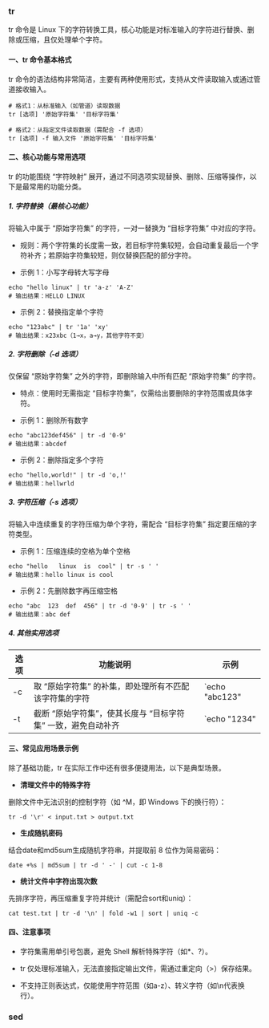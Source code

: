 ### tr

tr 命令是 Linux 下的字符转换工具，核心功能是对标准输入的字符进行替换、删除或压缩，且仅处理单个字符。

#### 一、tr 命令基本格式

tr 命令的语法结构非常简洁，主要有两种使用形式，支持从文件读取输入或通过管道接收输入。

```
# 格式1：从标准输入（如管道）读取数据
tr [选项] '原始字符集' '目标字符集'

# 格式2：从指定文件读取数据（需配合 -f 选项）
tr [选项] -f 输入文件 '原始字符集' '目标字符集'
```

#### 二、核心功能与常用选项

tr 的功能围绕 “字符映射” 展开，通过不同选项实现替换、删除、压缩等操作，以下是最常用的功能分类。

##### 1. 字符替换（最核心功能）

将输入中属于 “原始字符集” 的字符，一对一替换为 “目标字符集” 中对应的字符。

- 规则：两个字符集的长度需一致，若目标字符集较短，会自动重复最后一个字符补齐；若原始字符集较短，则仅替换匹配的部分字符。

- 示例 1：小写字母转大写字母

```
echo "hello linux" | tr 'a-z' 'A-Z'
# 输出结果：HELLO LINUX
```

- 示例 2：替换指定单个字符

```
echo "123abc" | tr '1a' 'xy'
# 输出结果：x23xbc（1→x，a→y，其他字符不变）
```

##### 2. 字符删除（-d 选项）

仅保留 “原始字符集” 之外的字符，即删除输入中所有匹配 “原始字符集” 的字符。

- 特点：使用时无需指定 “目标字符集”，仅需给出要删除的字符范围或具体字符。

- 示例 1：删除所有数字

```
echo "abc123def456" | tr -d '0-9'
# 输出结果：abcdef
```

- 示例 2：删除指定多个字符

```
echo "hello,world!" | tr -d 'o,!'
# 输出结果：hellwrld
```

##### 3. 字符压缩（-s 选项）

将输入中连续重复的字符压缩为单个字符，需配合 “目标字符集” 指定要压缩的字符类型。

- 示例 1：压缩连续的空格为单个空格

```
echo "hello   linux  is  cool" | tr -s ' '
# 输出结果：hello linux is cool
```

- 示例 2：先删除数字再压缩空格

```
echo "abc  123  def  456" | tr -d '0-9' | tr -s ' '
# 输出结果：abc def
```

##### 4. 其他实用选项

| 选项 | 功能说明                                                     | 示例           |
| ---- | ------------------------------------------------------------ | -------------- |
| -c   | 取 “原始字符集” 的补集，即处理所有不匹配该字符集的字符       | `echo "abc123" |
| -t   | 截断 “原始字符集”，使其长度与 “目标字符集” 一致，避免自动补齐 | `echo "1234"   |

#### 三、常见应用场景示例

除了基础功能，tr 在实际工作中还有很多便捷用法，以下是典型场景。

- **清理文件中的特殊字符**

删除文件中无法识别的控制字符（如 ^M，即 Windows 下的换行符）：

```
tr -d '\r' < input.txt > output.txt
```

- **生成随机密码**

结合date和md5sum生成随机字符串，并提取前 8 位作为简易密码：

```
date +%s | md5sum | tr -d ' -' | cut -c 1-8
```

- **统计文件中字符出现次数**

先排序字符，再压缩重复字符并统计（需配合sort和uniq）：

```
cat test.txt | tr -d '\n' | fold -w1 | sort | uniq -c
```

#### 四、注意事项

- 字符集需用单引号包裹，避免 Shell 解析特殊字符（如*、?）。

- tr 仅处理标准输入，无法直接指定输出文件，需通过重定向（>）保存结果。

- 不支持正则表达式，仅能使用字符范围（如a-z）、转义字符（如\n代表换行）。



### sed